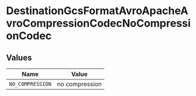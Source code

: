 # DestinationGcsFormatAvroApacheAvroCompressionCodecNoCompressionCodec


## Values

| Name             | Value            |
| ---------------- | ---------------- |
| `NO_COMPRESSION` | no compression   |